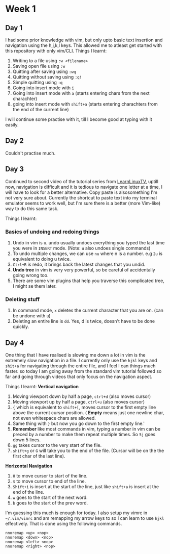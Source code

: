 # Week 1

## Day 1
I had some prior knowledge with vim, but only upto basic text insertion and navigation using the h,j,k,l keys. This allowed me to atleast get started with this repository with only vim/CLI.
Things I learnt:
1. Writing to a file using `:w <filename>`
2. Saving open file using `:w`
3. Quitting after saving using `:wq`
4. Quitting without saving using `:q!`
5. Simple quitting using `:q`
6. Going into insert mode with `i`
7. Going into insert mode with `a` (starts entering chars from the next charachter)
8. going into insert mode with `shift+a` (starts entering charachters from the end of the current line)

I will continue some practise with it, till I become good at typing with it easily.

## Day 2
Couldn't practise much.

## Day 3
Continued to second video of the tutorial series from [LearnLinuxTV](https://www.youtube.com/c/LearnLinuxtv), uptill now, navigation is difficult and it is tedious to navigate one letter at a time, I will have to look for a better alternative. Copy paste is alsosomething I'm not very sure about. Currently the shortcut to paste text into my terminal emulator seems to work well, but I'm sure there is a better (more Vim-like) way to do this same task.

Things I learnt:
### Basics of undoing and redoing things
1. Undo in vim is `u`. undo usually undoes everything you typed the last time you were in `INSERT` mode. (Note: `u` also undoes single commands)
2. To undo multiple changes, we can use `nu` where n is a number. e.g `2u` is equivalent to doing u twice.
3. `Ctrl+R` is redo, it brings back the latest changes that you undid.
4. **Undo tree** in vim is very very powerful, so be careful of accidentally going wrong too.
5. There are some vim plugins that help you traverse this complicated tree, I might se them later.

### Deleting stuff
1. In command mode, `x` deletes the current character that you are on. (can be undone with `u`)
2. Deleting an entire line is `dd`. Yes, d is twice, doesn't have to be done quickly.


## Day 4
One thing that I have realised is slowing me down a lot in vim is the extremely slow navigation in a file. I currently only use the `hjkl` keys and `shit+a` for navigating through the entire file, and I feel I can things much faster. so today I am going away from the standard vim tutorial followed so far and going through videos that only focus on the navigation aspect.

Things I learnt:
**Vertical navigation**
1. Moving viewport down by half a page, `ctrl+d` (also moves cursor)
2. Moving viewport up by half a page, `ctrl+u` (also moves cursor)
3. `{` which is equivalent to `shift+[`, moves cursor to the first empty line above the current cursor position. ( **Empty** means just one newline char, not even whitespace chars are allowed.
4. Same thing with `}` but now you go down to the first empty line.'
5. **Remember** like most commands in vim, typing a number in vim can be preced by a number to make them repeat multiple times. So `5j` goes down 5 lines.
6. `gg` takes cursor to the very start of the file.
7. `shift+g` or `G` will take you to the end of the file. (Cursor will be on the the first char of the last line).

**Horizontal Navigation**
1. `0` to move cursor to start of the line.
2. `$` to move cursor to end of the line.
3. `Shift+i` is insert at the start of the line, just like `shift+a` is insert at the end of the line.
4. `w` goes to the start of the next word.
5. `b` goes to the start of the prev word.

I'm guessing this much is enough for today. I also setup my vimrc in `~/.vim/vimrc` and am remapping my arrow keys to <nop> so I can learn to use `hjkl` effectively. That is done using the following commands.
```
nnoremap <up> <nop>
nnoremap <down> <nop>
nnoremap <left> <nop>
nnoremap <right> <nop>
```
